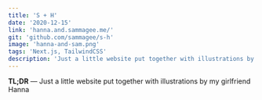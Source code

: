 ```yaml
---
title: 'S + H'
date: '2020-12-15'
link: 'hanna.and.sammagee.me/'
git: 'github.com/sammagee/s-h'
image: 'hanna-and-sam.png'
tags: 'Next.js, TailwindCSS'
description: 'Just a little website put together with illustrations by my girlfriend Hanna'
---
```


**TL;DR** — Just a little website put together with illustrations by my girlfriend Hanna
